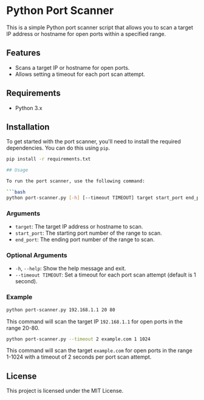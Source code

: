 # Python Port Scanner

This is a simple Python port scanner script that allows you to scan a target IP address or hostname for open ports within a specified range.

## Features

- Scans a target IP or hostname for open ports.
- Allows setting a timeout for each port scan attempt.

## Requirements

- Python 3.x

## Installation

To get started with the port scanner, you'll need to install the required dependencies. You can do this using `pip`.

```bash
pip install -r requirements.txt

## Usage

To run the port scanner, use the following command:

```bash
python port-scanner.py [-h] [--timeout TIMEOUT] target start_port end_port
```

### Arguments

- `target`: The target IP address or hostname to scan.
- `start_port`: The starting port number of the range to scan.
- `end_port`: The ending port number of the range to scan.

### Optional Arguments

- `-h`, `--help`: Show the help message and exit.
- `--timeout TIMEOUT`: Set a timeout for each port scan attempt (default is 1 second).

### Example

```bash
python port-scanner.py 192.168.1.1 20 80
```

This command will scan the target IP `192.168.1.1` for open ports in the range 20-80.

```bash
python port-scanner.py --timeout 2 example.com 1 1024
```

This command will scan the target `example.com` for open ports in the range 1-1024 with a timeout of 2 seconds per port scan attempt.

## License

This project is licensed under the MIT License.
```
